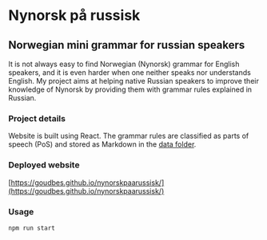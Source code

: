 # Nynorsk på russisk 
## Norwegian mini grammar for russian speakers

It is not always easy to find Norwegian (Nynorsk) grammar for English speakers, and it is even harder when one neither speaks nor understands English. My project aims at helping native Russian speakers to improve their knowledge of Nynorsk by providing them with grammar rules explained in Russian. 

### Project details

Website is built using React. The grammar rules are classified as parts of speech (PoS) and stored as Markdown in the [data folder](https://github.com/goudbes/nynorskpaarussisk/tree/master/src/data).  

### Deployed website

[https://goudbes.github.io/nynorskpaarussisk/](https://goudbes.github.io/nynorskpaarussisk/)


### Usage 
`npm run start`